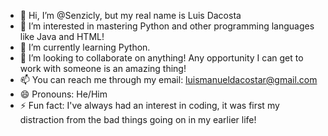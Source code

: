 - 👋 Hi, I’m @Senzicly, but my real name is Luis Dacosta
- 👀 I’m interested in mastering Python and other programming languages like Java and HTML!
- 🌱 I’m currently learning Python.
- 💞️ I’m looking to collaborate on anything! Any opportunity I can get to work with someone is an amazing thing!
- 📫 You can reach me through my email: luismanueldacostar@gmail.com
- 😄 Pronouns: He/Him
- ⚡ Fun fact: I've always had an interest in coding, it was first my distraction from the bad things going on in my earlier life!

<!---
Senzicly/Senzicly is a ✨ special ✨ repository because its `README.md` (this file) appears on your GitHub profile.
You can click the Preview link to take a look at your changes.
--->
